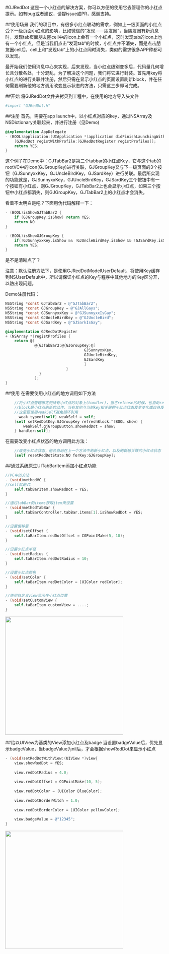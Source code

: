 #GJRedDot
这是一个小红点的解决方案，你可以方便的使用它去管理你的小红点提示。如有bug或者建议，请提issue或PR，感谢支持。

##使用场景
我们的项目中，有很多小红点联动的需求，例如上一级页面的小红点受下一级页面小红点的影响，比如微信的“发现——朋友圈”，当朋友圈有新消息时，发现tab页面朋友圈cell中的icon上会有一个小红点，这时发现tab的icon上也有一个小红点，但是当我们点击“发现tab“的时候，小红点并不消失，而是点击朋友圈cell后，cell上和“发现tab”上的小红点同时消失，类似的需求很多APP种都可以发现。

最开始我们使用消息中心来实现，后来发现，当小红点级别变多后，代码量几何增长且分散各处，十分混乱，为了解决这个问题，我们将它进行封装。首先用key将小红点的进行关联并注册，然后只需在显示小红点的页面设置刷新block，并在任何需要刷新他的地方调用改变显示状态的方法，只需这三步即可完成。


##开始
将GJRedDot文件夹拷贝到工程中，在使用的地方导入头文件
```bash
#import "GJRedDot.h"
```

##注册
首先，需要在app launch中，以小红点对应的key，通过NSArray及NSDictionary关联起来，并进行注册（见Demo)
```objective-c
@implementation AppDelegate
- (BOOL)application:(UIApplication *)application didFinishLaunchingWithOptions:(NSDictionary *)launchOptions {
    [GJRedDot registWithProfile:[GJRedDotRegister registProfiles]];
    return YES;
}
```

这个例子在Demo中：GJTabBar2是第二个tabbar的小红点Key，它与这个tab的rootVC中的icon(GJGroupKey)进行关联，GJGroupKey又与下一级页面的3个按钮（GJSunnyxxKey，GJUncleBirdKey，GJSardKey）进行关联。最后所实现的功能就是，GJSunnyxxKey，GJUncleBirdKey，GJSardKey三个按钮中有一个按钮有小红点，则GJGroupKey，GJTabBar2上也会显示小红点，如果三个按钮中小红点都消失，则GJGroupKey，GJTabBar2上的小红点才会消失。

看着不太明白是吧？下面用伪代码解释一下：
```objective-c
- (BOOL)isShowGJTabBar2 {
    if (GJGroupKey.isShow) return YES;
    return NO
}

- (BOOL)isShowGJGroupKey {
    if(!GJSunnyxxKey.isShow && !GJUncleBirdKey.isShow && !GJSardKey.isShow) return NO;
    return YES;
}
```
是不是清晰点了？


注意：默认注册方法下，是使用GJRedDotModelUserDefault，将使用Key缓存到NSUserDefault中，所以请保证小红点的Key与程序中其他地方的Key区分开，以防出现问题。

Demo注册代码：
```objective-c
NSString *const GJTabBar2 = @"GJTabBar2";
NSString *const GJGroupKey = @"GJAllGays";
NSString *const GJSunnyxxKey = @"GJSunnyxxIsGay";
NSString *const GJUncleBirdKey = @"GJUncleBird";
NSString *const GJSardKey = @"GJSarkIsGay";

@implementation GJRedDotRegister
+ (NSArray *)registProfiles {
    return @[
             @{GJTabBar2:@{GJGroupKey:@[
                                   GJSunnyxxKey,
                                   GJUncleBirdKey,
                                   GJSardKey
                                   ]
                           }
               }
             ];
}

```

##使用
在需要使用小红点的地方调用如下方法
```objective-c
    //将小红点管理绑定到持有小红点的对象上(handler)，当它release的时候，也自动release小红点的管理
    //block是小红点刷新的动作，当有其他与当前key相关联的小红点状态发生变化或自身发生变化时，并影响到当前小红点状态，则进行刷新动作
    //这里要使用weakSelf避免循环引用
    __weak typeof(self) weakSelf = self;
    [self setRedDotKey:GJGroupKey refreshBlock:^(BOOL show) {
        weakSelf.gjGroupButton.showRedDot = show;
    } handler:self];
```

在需要改变小红点状态的地方调用此方法：
```objective-c
    //改变小红点状态，他会自动在上一个方法中刷新小红点，以及刷新想关联的小红点状态
    [self resetRedDotState:NO forKey:GJGroupKey];
```

##通过系统原生UITabBarItem添加小红点功能
```objective-c
//VC中的方法
- (void)methodVC {
//self就是VC
    self.tabBarItem.showRedDot = YES;
}

//通过tabBar的items获取item来设置
- (void)methodTabBar {
    self.tabBarController.tabBar.items[1].isShowRedDot = YES;
}

//设置偏移量
- (void)setOffset {
    self.taBarItem.redDotOffset = CGPointMake(5, 10);
}

//设置小红点半径
- (void)setRadius {
    self.taBarItem.redDotRadius = 10;
}

//设置小红点颜色
- (void)setColor {
    self.taBarItem.redDotColor = [UIColor redColor];
}

//使用自定义view显示在小红点位置
- (void)setCustomView {
    self.taBarItem.customView = ....;
}
```
<img src="https://github.com/GJGroup/UITabBarItem-GJRedDot/blob/master/demo.gif" width="375">

##给以UIView为基类的View添加小红点及badge
当设置badgeValue后，优先显示badgeValue，当badgeValue为nil后，才会根据showRedDot来显示小红点
```objective-c
- (void)setRedDotWithView:(UIView *)view{
    view.showRedDot = YES;
    
    view.redDotRadius = 4.0;
    
    view.redDotOffset = CGPointMake(10, 5);
    
    view.redDotColor = [UIColor BlueColor];
    
    view.redDotBorderWitdh = 1.0;
    
    view.redDotBorderColor = [UIColor yellowColor];
    
    view.badgeValue = @"12345";
}
```
<img src=https://github.com/GJGroup/GJRedDot/blob/master/screenshots/reddot.png width="375">

